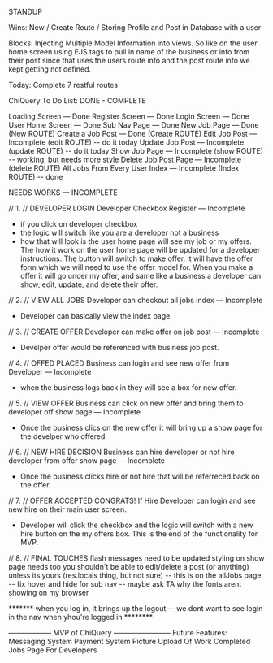 STANDUP

Wins:
New / Create Route / Storing Profile and Post in Database with a user

Blocks:
Injecting Multiple Model Information into views. So like on the user home screen using EJS tags to pull in name of the business or info from their post since that uses the users route info and the post route info we kept getting not defined.

Today:
Complete 7 restful routes

ChiQuery To Do List:
DONE - COMPLETE

Loading Screen — Done
Register Screen — Done
Login Screen — Done
User Home Screen — Done
Sub Nav Page — Done
New Job Page — Done (New ROUTE)
Create a Job Post — Done (Create ROUTE)
Edit Job Post — Incomplete (edit ROUTE) -- do it today
Update Job Post — Incomplete (update ROUTE) -- do it today
Show Job Page — Incomplete (show ROUTE)  -- working, but needs more style
Delete Job Post Page — Incomplete (delete ROUTE)
All Jobs From Every User Index — Incomplete (Index ROUTE) -- done


NEEDS WORKS — INCOMPLETE

// 1. // DEVELOPER LOGIN
Developer Checkbox Register — Incomplete
- if you click on developer checkbox
- the logic will switch like you are a developer not a business
- how that will look is the user home page will see my job or my offers. The how it work on the user home page will be updated for a developer instructions. The button
will switch to make offer. it will have the offer form which we will need to use the offer model for. When you make a offer it will go under my offer, and same like a business a developer can show, edit, update, and delete their offer.


// 2. // VIEW ALL JOBS
Developer can checkout all jobs index
— Incomplete
- Developer can basically view the index page.


// 3. // CREATE OFFER
Developer can make offer on job post — Incomplete
- Develper offer would be referenced with business job post.


// 4. // OFFED PLACED
Business can login and see new offer from Developer — Incomplete
- when the business logs back in they will see a box for new offer.


// 5. // VIEW OFFER
Business can click on new offer and bring them to developer off show page — Incomplete
- Once the business clics on the new offer it will bring up a show page for the develper who offered.


// 6. // NEW HIRE DECISION
Business can hire developer or not hire developer from offer show page — Incomplete
- Once the business clicks hire or not hire that will be referreced back on the offer.


// 7. // OFFER ACCEPTED CONGRATS!
If Hire Developer can login and see new hire on their main user screen.
- Developer will click the checkbox and the logic will switch with a new hire button on the my offers box. This is the end of the functionality for MVP.

// 8. // FINAL TOUCHES
flash messages need to be updated
styling on show page needs too
you shouldn't be able to edit/delete a post (or anything) unless its yours (res.locals thing, but not sure) -- this is on the allJobs page
-- fix hover and hide for sub nav
-- maybe ask TA why the fonts arent showing on my browser

*******  when you log in, it brings up the logout -- we dont want to see login in the nav when yhou're logged in ********




——————  MVP of ChiQuery ————————
Future Features:
Messaging System
Payment System
Picture Upload Of Work
Completed Jobs Page For Developers

